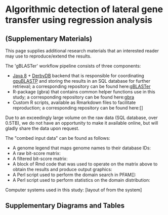 # Algorithmic detection of lateral gene transfer using regression analysis
## (Supplementary Materials)

This page supplies additional research materials that an interested reader may
use to reproduce/extend the results.

The 'gBLASTer' workflow pipeline consists of three components:

- [Java 8](http://www.oracle.com/technetwork/java/javase/downloads/jdk8-downloads-2133151.html) + [DerbyDB](https://db.apache.org/derby/) backend that is responsible for coordinating [gpuBLASTP](https://www.ncbi.nlm.nih.gov/pmc/articles/PMC3018811/)
  and storing the results in an SQL database for further retrieval;
  a corresponding repository can be found here:[gBLASTer](https://github.com/axrt/gBLASTer.git)
- R-package (gbra) that contains common helper functions use in this study;
  a corresponding repository can be found here:[gbra](https://github.com/axrt/gbra)
- Custom R scripts, available as Rmarkdown files to facilitate reproduction;
  a corresponding repository can be found here:[]

Due to an exceedingly large volume on the raw data (SQL database, over 0.5TB),
we do not have an opportunity to make it available online, but will gladly
share the data upon request.

The "combed input data" can be found as follows:

- A genome legend that maps genome names to their database IDs:
- A raw bit-score matrix:
- A filtered bit-score matrix:
- A block of Rmd code that was used to operate on the matrix above to obtain
  the results and produce output graphics:
- A Perl script used to perform the domain search in PFAM[]:
- A Perl script used to perform statistics on the domain distribution:

Computer systems used in this study: [layout of from the system]

## Supplementary Diagrams and Tables
